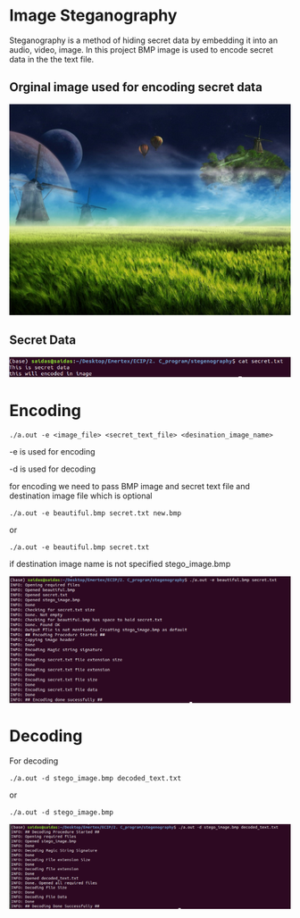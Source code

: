 # Image Steganography

Steganography is a method of hiding secret data by embedding it into an audio, video, image. In this project BMP image is used to encode secret data in the the text file. 

## Orginal image used for encoding secret data 
![alt text](https://raw.githubusercontent.com/srsaidas/image-steganography/master/beautiful.bmp)

## Secret Data 
![alt text](https://raw.githubusercontent.com/srsaidas/image-steganography/master/image/image_1.png)

# Encoding
```
./a.out -e <image_file> <secret_text_file> <desination_image_name>
```
-e is used for encoding

-d is used for decoding 

for encoding we need to pass BMP image and secret text file and destination image file which is optional 
```
./a.out -e beautiful.bmp secret.txt new.bmp
```

or 
```
./a.out -e beautiful.bmp secret.txt 
```
if destination image name is not specified stego_image.bmp

![alt text](https://raw.githubusercontent.com/srsaidas/image-steganography/master/image/imag_2.png)

# Decoding 
For decoding 

```
./a.out -d stego_image.bmp decoded_text.txt
```

or 

```
./a.out -d stego_image.bmp 

```
![alt text](https://raw.githubusercontent.com/srsaidas/image-steganography/master/image/image_3.png)
